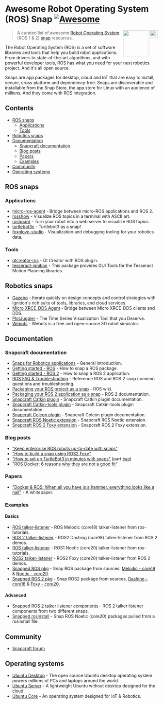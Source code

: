 # Awesome Robot Operating System (ROS) Snap [![Awesome](https://awesome.re/badge.svg)](https://awesome.re)

[<img src="https://cdn.iconscout.com/icon/free/png-256/snapcraft-3521718-2945162.png" align="right" width="26">](https://snapcraft.io/about)

[<img src="https://raw.githubusercontent.com/fkromer/awesome-ros2/master/ros_logo.svg?sanitize=true" align="right" width="86">](https://www.ros.org/blog/getting-started/)

> A curated list of awesome [Robot Operating System](https://www.ros.org/) (ROS 1 & 2) [snap](https://snapcraft.io) resources.

The Robot Operating System (ROS) is a set of software libraries and tools that help you build robot applications.
From drivers to state-of-the-art algorithms,
and with powerful developer tools,
ROS has what you need for your next robotics project.
And it's all open source.

Snaps are app packages for desktop, cloud and IoT that are easy to install,
secure, cross‐platform and dependency‐free.
Snaps are discoverable and installable from the Snap Store,
the app store for Linux with an audience of millions.
And they come with ROS integration.

## Contents

- [ROS snaps](#ros-snaps)
  - [Applications](#applications)
  - [Tools](#tools)
- [Robotics snaps](#robotics-snaps)
- [Documentation](#documentation)
  - [Snapcraft documentation](#snapcraft-documentation)
  - [Blog posts](#blog-posts)
  - [Papers](#papers)
  - [Examples](#examples)
- [Community](#community)
- [Operating systems](#operating-systems)

## ROS snaps

### Applications

- [micro-ros-agent](https://snapcraft.io/micro-ros-agent) - Bridge between micro-ROS applications and ROS 2.
- [rosshow](https://snapcraft.io/rosshow) - Visualize ROS topics in a terminal with ASCII art.
- [rosboard](https://snapcraft.io/rosboard) - Turn your robot into a web server to visualize ROS topics.
- [turtlebot3c](https://snapcraft.io/turtlebot3c) - Turtlebot3 as a snap!
- [foxglove-studio](https://snapcraft.io/foxglove-studio) - Visualization and debugging tooling for your robotics data.

### Tools

- [qtcreator-ros](https://snapcraft.io/qtcreator-ros) - Qt Creator with ROS plugin.
- [tesseract-ignition](https://snapcraft.io/tesseract-ignition) - This package provides GUI Tools for the Tesseract Motion Planning libraries.

## Robotics snaps

- [Gazebo](https://snapcraft.io/gazebo) - Iterate quickly on design concepts and control strategies with Ignition's rich suite of tools, libraries, and cloud services.
- [Micro XRCE-DDS Agent](https://snapcraft.io/micro-xrce-dds-agent) - Bridge between Micro XRCE-DDS clients and DDS.
- [PlotJuggler](https://snapcraft.io/plotjuggler) - The Time Series Visualization Tool that you Deserve.
- [Webots](https://snapcraft.io/webots) - Webots is a free and open-source 3D robot simulator.

## Documentation

### Snapcraft documentation

- [Snaps for Robotics applications](https://snapcraft.io/docs/robotics) - General introduction.
- [Getting started - ROS](https://snapcraft.io/docs/ros-applications) - How to snap a ROS package.
- [Getting started - ROS 2](https://snapcraft.io/docs/ros2-applications) - How to snap a ROS 2 application.
- [ROS FAQ & Troubleshooting](https://snapcraft.io/docs/ros-troubleshooting) - Reference ROS and ROS 2 snap common questions and troubleshooting.
- [Packaging your ROS project as a snap](http://wiki.ros.org/ROS/Tutorials/Packaging%20your%20ROS%20project%20as%20a%20snap) - ROS wiki.
- [Packaging your ROS 2 application as a snap](https://docs.ros.org/en/foxy/Tutorials/Packaging-your-ROS-2-application-as-a-snap.html) - ROS 2 documentation.
- [Snapcraft Catkin plugin](https://snapcraft.io/docs/catkin-plugin) - Snapcraft Catkin plugin documentation.
- [Snapcraft Catkin-tools plugin](https://snapcraft.io/docs/catkin-tools-plugin) - Snapcraft Catkin-tools plugin documentation.
- [Snapcraft Colcon plugin](https://snapcraft.io/docs/the-colcon-plugin) - Snapcraft Colcon plugin documentation.
- [Snapcraft ROS Noetic extension](https://snapcraft.io/docs/ros1-extension) - Snapcraft ROS Noetic extension.
- [Snapcraft ROS 2 Foxy extension](https://snapcraft.io/docs/ros2-extension) - Snapcraft ROS 2 Foxy extension.

### Blog posts

- ["Keep enterprise ROS robots up-to-date with snaps"](https://ubuntu.com/blog/keep-enterprise-ros-robots-up-to-date-with-snaps)
- ["How to build a snap using ROS2 Foxy"](https://snapcraft.io/blog/how-to-build-a-snap-using-ros-2-foxy)
- ["How to set up TurtleBot3 in minutes with snaps"](https://ubuntu.com/blog/how-to-set-up-turtlebot3-in-minutes-with-snaps) (part [two](https://ubuntu.com/blog/how-to-set-up-turtlebot3-in-minutes-with-snaps-2))
- ["ROS Docker; 6 reasons why they are not a good fit"](https://ubuntu.com/blog/ros-docker)

### Papers

- ["Docker & ROS: When all you have is a hammer, everything looks like a nail"](https://ubuntu.com/engage/dockerandros?utm_medium=blog&utm_campaign=7014K000000UWJn) - A whitepaper.

### Examples

#### Basics

- [ROS talker-listener](https://github.com/snapcraft-docs/ros-talker-listener) - ROS Melodic (core18) talker-listener from ros-tutorials.
- [ROS 2 talker-listener](https://github.com/snapcraft-docs/ros2-talker-listener) - ROS2 Dashing (core18) talker-listener from ROS 2 demos.
- [ROS talker-listener](https://github.com/snapcraft-docs/ros-talker-listener-core20) - ROS1 Noetic (core20) talker-listener from ros-tutorials.
- [ROS2 talker-listener](https://github.com/snapcraft-docs/ros2-talker-listener-core20) - ROS2 Foxy (core20) talker-listener from ROS 2 demos.
- [Snapped ROS pkg](https://github.com/Guillaumebeuzeboc/snapped_ros1_pkg) - Snap ROS package from sources. [Melodic - core18](https://github.com/Guillaumebeuzeboc/snapped_ros1_pkg/tree/core18) & [Noetic - core20](https://github.com/Guillaumebeuzeboc/snapped_ros1_pkg/tree/main).
- [Snapped ROS 2 pkg](https://github.com/Guillaumebeuzeboc/snapped_ros2_pkg) - Snap ROS2 package from sources. [Dashing - core18](https://github.com/Guillaumebeuzeboc/snapped_ros2_pkg/tree/core18) & [Foxy - core20](https://github.com/Guillaumebeuzeboc/snapped_ros2_pkg/tree/main).

#### Advanced

- [Snapped ROS 2 talker listener components](https://github.com/Guillaumebeuzeboc/snapped_ros2_talker_listener_components) - ROS 2 talker listener components from two different snaps.
- [Snapped rosinstall](https://github.com/Guillaumebeuzeboc/snapped_ros1_rosinstall) - Snap ROS Noetic (core20) packages pulled from a rosinstall file.

## Community

- [Snapcraft forum](https://forum.snapcraft.io/search?q=ROS)

## Operating systems

- [Ubuntu Desktop](https://ubuntu.com/desktop) - The open source Ubuntu desktop operating system powers millions of PCs and laptops around the world.
- [Ubuntu Server](https://ubuntu.com/server) - A lightweight Ubuntu without desktop designed for the cloud.
- [Ubuntu Core](https://ubuntu.com/core) - An operating system designed for IoT & Robotics.
